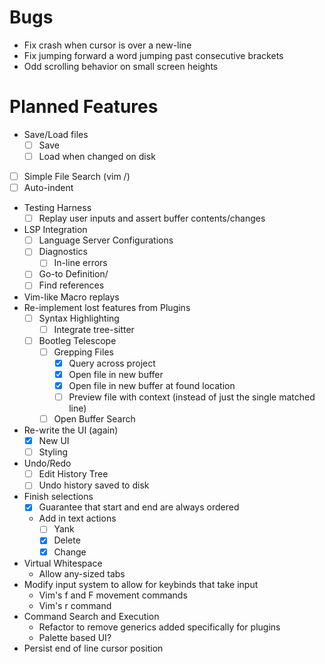 # Bugs
- Fix crash when cursor is over a new-line
- Fix jumping forward a word jumping past consecutive brackets
- Odd scrolling behavior on small screen heights

# Planned Features
- Save/Load files
    - [ ] Save
    - [ ] Load when changed on disk
- [ ] Simple File Search (vim /)
- [ ] Auto-indent
- Testing Harness
    - [ ] Replay user inputs and assert buffer contents/changes
- LSP Integration
    - [ ] Language Server Configurations
    - [ ] Diagnostics
        - [ ] In-line errors
    - [ ] Go-to Definition/
    - [ ] Find references
- Vim-like Macro replays
- Re-implement lost features from Plugins
    - [ ] Syntax Highlighting
        - [ ] Integrate tree-sitter
    - [ ] Bootleg Telescope
        - [ ] Grepping Files
            - [x] Query across project
            - [x] Open file in new buffer
            - [x] Open file in new buffer at found location
            - [ ] Preview file with context (instead of just the single matched line)
        - [ ] Open Buffer Search
- Re-write the UI (again)
    - [x] New UI
    - [ ] Styling
- Undo/Redo
    - [ ] Edit History Tree
    - [ ] Undo history saved to disk
- Finish selections
    - [x] Guarantee that start and end are always ordered
    - Add in text actions
        - [ ] Yank
        - [x] Delete
        - [x] Change
- Virtual Whitespace
    - Allow any-sized tabs
- Modify input system to allow for keybinds that take input
    - Vim's f and F movement commands
    - Vim's r command
- Command Search and Execution
    - Refactor to remove generics added specifically for plugins
    - Palette based UI?
- Persist end of line cursor position